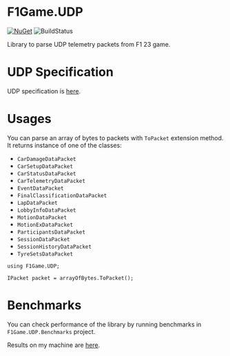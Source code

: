 # F1Game.UDP

[![NuGet](https://img.shields.io/nuget/v/F1Game.UDP.svg)](https://www.nuget.org/packages/F1Game.UDP/)
![BuildStatus](https://github.com/volodymyr-fed/F1Game.UDP/actions/workflows/ci.yaml/badge.svg)

Library to parse UDP telemetry packets from F1 23 game.

# UDP Specification

UDP specification is [here](https://answers.ea.com/t5/General-Discussion/F1-23-UDP-Specification/td-p/12632888).

# Usages

You can parse an array of bytes to packets with `ToPacket` extension method.
It returns instance of one of the classes:
* `CarDamageDataPacket`
* `CarSetupDataPacket`
* `CarStatusDataPacket`
* `CarTelemetryDataPacket`
* `EventDataPacket`
* `FinalClassificationDataPacket`
* `LapDataPacket`
* `LobbyInfoDataPacket`
* `MotionDataPacket`
* `MotionExDataPacket`
* `ParticipantsDataPacket`
* `SessionDataPacket`
* `SessionHistoryDataPacket`
* `TyreSetsDataPacket`

```
using F1Game.UDP;

IPacket packet = arrayOfBytes.ToPacket();
```

# Benchmarks

You can check performance of the library by running benchmarks in `F1Game.UDP.Benchmarks` project.

Results on my machine are [here](./docs/F1Game.UDP.Benchmarks.ThirdPartyComparisonBenchmark-report-github.md).